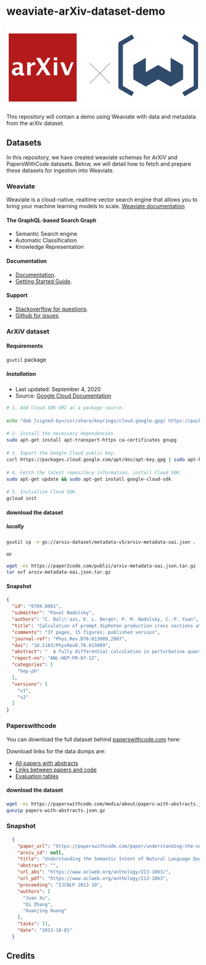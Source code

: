 # weaviate-arXiv-dataset-demo

![Weaviate feat arXiv](./docs/weaviate_arxiv.png "Weaviate feat arXiv")

This repository will contain a demo using Weaviate with data and metadata from the arXiv dataset.

## Datasets

In this repository, we have created weaviate schemas for ArXiV and PapersWithCode datasets.
Below, we will detail how to fetch and prepare these datasets for ingestion into Weaviate.

### Weaviate 
Weaviate is a cloud-native, realtime vector search engine that allows you to bring your machine learning models to scale.
[Weaviate documentation](https://www.semi.technology/documentation/weaviate/current/)

#### The GraphQL-based Search Graph 
- Semantic Search engine
- Automatic Classification
- Knowledge Representation

#### Documentation

- [Documentation](https://semi.technology/documentation/weaviate/current/).
- [Getting Started Guide](https://www.semi.technology/documentation/weaviate/current/get-started/quick_start.html).

#### Support

- [Stackoverflow for questions](https://stackoverflow.com/questions/tagged/weaviate).
- [Github for issues](https://github.com/semi-technologies/weaviate/issues).

### ArXiV dataset

#### Requirements
`gsutil` package 

##### Installation
* Last updated: September 4, 2020
* Source: [Google Cloud Documentation](https://cloud.google.com/sdk/docs#deb)
```bash
# 1. Add Cloud SDK URI as a package source.

echo "deb [signed-by=/usr/share/keyrings/cloud.google.gpg] https://packages.cloud.google.com/apt cloud-sdk main" | sudo tee -a /etc/apt/sources.list.d/google-cloud-sdk.list

# 2. Install the necessary dependencies.
sudo apt-get install apt-transport-https ca-certificates gnupg

# 3. Import the Google Cloud public key.
curl https://packages.cloud.google.com/apt/doc/apt-key.gpg | sudo apt-key --keyring /usr/share/keyrings/cloud.google.gpg add -

# 4. Fetch the latest repository information, install Cloud SDK.
sudo apt-get update && sudo apt-get install google-cloud-sdk

# 5. Initialize Cloud SDK.
gcloud init
```

#### download the dataset

##### locally
```bash
gsutil cp -n gs://arxiv-dataset/metadata-v5/arxiv-metadata-oai.json .
```
or 
```bash
wget -nc https://paper2code.com/public/arxiv-metadata-oai.json.tar.gz
tar xvf arxiv-metadata-oai.json.tar.gz
```

#### Snapshot
```json
{
  "id": "0704.0001",
  "submitter": "Pavel Nadolsky",
  "authors": "C. Bal\\'azs, E. L. Berger, P. M. Nadolsky, C.-P. Yuan",
  "title": "Calculation of prompt diphoton production cross sections at Tevatron and\n  LHC energies",
  "comments": "37 pages, 15 figures; published version",
  "journal-ref": "Phys.Rev.D76:013009,2007",
  "doi": "10.1103/PhysRevD.76.013009",
  "abstract": "  A fully differential calculation in perturbative quantum chromodynamics is\npresented for the production of massive photon pairs at hadron colliders. All\nnext-to-leading order perturbative contributions from quark-antiquark,\ngluon-(anti)quark, and gluon-gluon subprocesses are included, as well as\nall-orders resummation of initial-state gluon radiation valid at\nnext-to-next-to-leading logarithmic accuracy. The region of phase space is\nspecified in which the calculation is most reliable. Good agreement is\ndemonstrated with data from the Fermilab Tevatron, and predictions are made for\nmore detailed tests with CDF and DO data. Predictions are shown for\ndistributions of diphoton pairs produced at the energy of the Large Hadron\nCollider (LHC). Distributions of the diphoton pairs from the decay of a Higgs\nboson are contrasted with those produced from QCD processes at the LHC, showing\nthat enhanced sensitivity to the signal can be obtained with judicious\nselection of events.\n",
  "report-no": "ANL-HEP-PR-07-12",
  "categories": [
    "hep-ph"
  ],
  "versions": [
    "v1",
    "v2"
  ]
}
```

### Paperswithcode
You can download the full dataset behind [paperswithcode.com](https://paperswithcode.com) here:

Download links for the data dumps are:

- [All papers with abstracts](https://paperswithcode.com/media/about/papers-with-abstracts.json.gz)
- [Links between papers and code](https://paperswithcode.com/media/about/links-between-papers-and-code.json.gz)
- [Evaluation tables](https://paperswithcode.com/media/about/evaluation-tables.json.gz)

#### download the dataset
```bash
wget -nc https://paperswithcode.com/media/about/papers-with-abstracts.json.gz
gunzip papers-with-abstracts.json.gz
```

### Snapshot
```json
  {
    "paper_url": "https://paperswithcode.com/paper/understanding-the-semantic-intent-of-natural",
    "arxiv_id": null,
    "title": "Understanding the Semantic Intent of Natural Language Query",
    "abstract": "",
    "url_abs": "https://www.aclweb.org/anthology/I13-1063/",
    "url_pdf": "https://www.aclweb.org/anthology/I13-1063",
    "proceeding": "IJCNLP 2013 10",
    "authors": [
      "Juan Xu",
      "Qi Zhang",
      "Xuanjing Huang"
    ],
    "tasks": [],
    "date": "2013-10-01"
  }
```

## Credits
